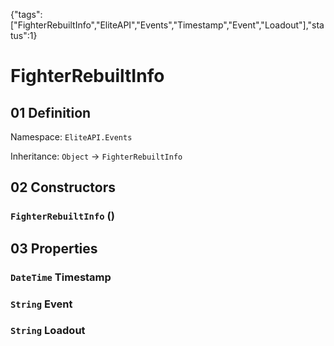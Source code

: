 {"tags":["FighterRebuiltInfo","EliteAPI","Events","Timestamp","Event","Loadout"],"status":1}

# FighterRebuiltInfo

## 01 Definition

Namespace: `EliteAPI.Events`

Inheritance: `Object` → `FighterRebuiltInfo`

## 02 Constructors

### `FighterRebuiltInfo` ()

## 03 Properties

### `DateTime` Timestamp

### `String` Event

### `String` Loadout

